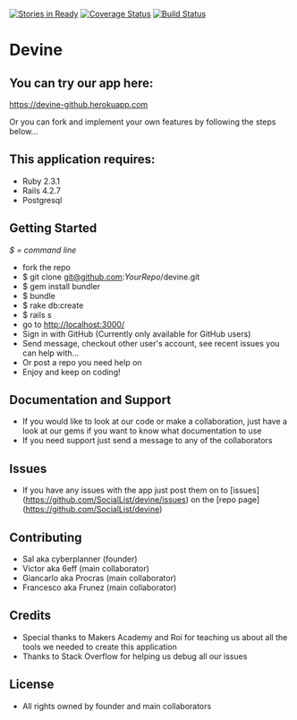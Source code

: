 [![Stories in Ready](https://badge.waffle.io/SocialList/devine.png?label=ready&title=Ready)](https://waffle.io/SocialList/devine)
<a href='https://coveralls.io/github/SocialList/devine?branch=master'><img src='https://coveralls.io/repos/github/SocialList/devine/badge.svg?branch=master' alt='Coverage Status' /></a>
[![Build Status](https://travis-ci.org/SocialList/devine.svg?branch=master)](https://travis-ci.org/SocialList/devine)
# Devine

## You can try our app here:

https://devine-github.herokuapp.com

Or you can fork and implement your own features by following the steps below...

## This application requires:

- Ruby 2.3.1
- Rails 4.2.7
- Postgresql

## Getting Started

_$ = command line_

- fork the repo
- $ git clone git@github.com:_YourRepo_/devine.git
- $ gem install bundler
- $ bundle
- $ rake db:create
- $ rails s
- go to <http://localhost:3000/>
- Sign in with GitHub (Currently only available for GitHub users)
- Send message, checkout other user's account, see recent issues you can help with...
- Or post a repo you need help on
- Enjoy and keep on coding!

## Documentation and Support

- If you would like to look at our code or make a collaboration, just have a look at our gems if you want to know what documentation to use
- If you need support just send a message to any of the collaborators

## Issues

- If you have any issues with the app just post them on to [issues] (https://github.com/SocialList/devine/issues) on the [repo page] (https://github.com/SocialList/devine)

## Contributing

- Sal aka cyberplanner (founder)
- Victor aka 6eff (main collaborator)
- Giancarlo aka Procras (main collaborator)
- Francesco aka Frunez (main collaborator)

## Credits

- Special thanks to Makers Academy and Roi for teaching us about all the tools we needed to create this application
- Thanks to Stack Overflow for helping us debug all our issues

## License

- All rights owned by founder and main collaborators
